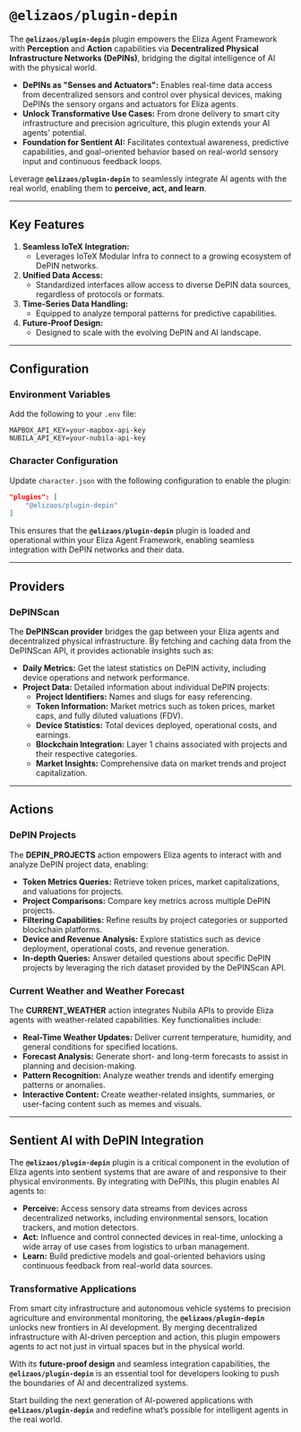 # `@elizaos/plugin-depin`

The **`@elizaos/plugin-depin`** plugin empowers the Eliza Agent Framework with **Perception** and **Action** capabilities via **Decentralized Physical Infrastructure Networks (DePINs)**, bridging the digital intelligence of AI with the physical world.

- **DePINs as "Senses and Actuators":** Enables real-time data access from decentralized sensors and control over physical devices, making DePINs the sensory organs and actuators for Eliza agents.
- **Unlock Transformative Use Cases:** From drone delivery to smart city infrastructure and precision agriculture, this plugin extends your AI agents' potential.
- **Foundation for Sentient AI:** Facilitates contextual awareness, predictive capabilities, and goal-oriented behavior based on real-world sensory input and continuous feedback loops.

Leverage **`@elizaos/plugin-depin`** to seamlessly integrate AI agents with the real world, enabling them to **perceive, act, and learn**.

---

## Key Features

1. **Seamless IoTeX Integration:**
   - Leverages IoTeX Modular Infra to connect to a growing ecosystem of DePIN networks.
2. **Unified Data Access:**
   - Standardized interfaces allow access to diverse DePIN data sources, regardless of protocols or formats.
3. **Time-Series Data Handling:**
   - Equipped to analyze temporal patterns for predictive capabilities.
4. **Future-Proof Design:**
   - Designed to scale with the evolving DePIN and AI landscape.

---

## Configuration

### Environment Variables

Add the following to your `.env` file:

```env
MAPBOX_API_KEY=your-mapbox-api-key
NUBILA_API_KEY=your-nubila-api-key
```

### Character Configuration

Update `character.json` with the following configuration to enable the plugin:

```json
"plugins": [
    "@elizaos/plugin-depin"
]
```

This ensures that the **`@elizaos/plugin-depin`** plugin is loaded and operational within your Eliza Agent Framework, enabling seamless integration with DePIN networks and their data.

---

## Providers

### DePINScan

The **DePINScan provider** bridges the gap between your Eliza agents and decentralized physical infrastructure. By fetching and caching data from the DePINScan API, it provides actionable insights such as:

- **Daily Metrics:** Get the latest statistics on DePIN activity, including device operations and network performance.
- **Project Data:** Detailed information about individual DePIN projects:
  - **Project Identifiers:** Names and slugs for easy referencing.
  - **Token Information:** Market metrics such as token prices, market caps, and fully diluted valuations (FDV).
  - **Device Statistics:** Total devices deployed, operational costs, and earnings.
  - **Blockchain Integration:** Layer 1 chains associated with projects and their respective categories.
  - **Market Insights:** Comprehensive data on market trends and project capitalization.

---

## Actions

### DePIN Projects

The **DEPIN_PROJECTS** action empowers Eliza agents to interact with and analyze DePIN project data, enabling:

- **Token Metrics Queries:** Retrieve token prices, market capitalizations, and valuations for projects.
- **Project Comparisons:** Compare key metrics across multiple DePIN projects.
- **Filtering Capabilities:** Refine results by project categories or supported blockchain platforms.
- **Device and Revenue Analysis:** Explore statistics such as device deployment, operational costs, and revenue generation.
- **In-depth Queries:** Answer detailed questions about specific DePIN projects by leveraging the rich dataset provided by the DePINScan API.

### Current Weather and Weather Forecast

The **CURRENT_WEATHER** action integrates Nubila APIs to provide Eliza agents with weather-related capabilities. Key functionalities include:

- **Real-Time Weather Updates:** Deliver current temperature, humidity, and general conditions for specified locations.
- **Forecast Analysis:** Generate short- and long-term forecasts to assist in planning and decision-making.
- **Pattern Recognition:** Analyze weather trends and identify emerging patterns or anomalies.
- **Interactive Content:** Create weather-related insights, summaries, or user-facing content such as memes and visuals.

---

## Sentient AI with DePIN Integration

The **`@elizaos/plugin-depin`** plugin is a critical component in the evolution of Eliza agents into sentient systems that are aware of and responsive to their physical environments. By integrating with DePINs, this plugin enables AI agents to:

- **Perceive:** Access sensory data streams from devices across decentralized networks, including environmental sensors, location trackers, and motion detectors.
- **Act:** Influence and control connected devices in real-time, unlocking a wide array of use cases from logistics to urban management.
- **Learn:** Build predictive models and goal-oriented behaviors using continuous feedback from real-world data sources.

### Transformative Applications

From smart city infrastructure and autonomous vehicle systems to precision agriculture and environmental monitoring, the **`@elizaos/plugin-depin`** unlocks new frontiers in AI development. By merging decentralized infrastructure with AI-driven perception and action, this plugin empowers agents to act not just in virtual spaces but in the physical world.

With its **future-proof design** and seamless integration capabilities, the **`@elizaos/plugin-depin`** is an essential tool for developers looking to push the boundaries of AI and decentralized systems.

Start building the next generation of AI-powered applications with **`@elizaos/plugin-depin`** and redefine what’s possible for intelligent agents in the real world.